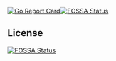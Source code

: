 [![Go Report Card](https://goreportcard.com/badge/github.com/RubenMateus/ready-set-go)](https://goreportcard.com/report/github.com/RubenMateus/ready-set-go)[![FOSSA Status](https://app.fossa.io/api/projects/git%2Bgithub.com%2FRubenMateus%2Fbook-finder.svg?type=shield)](https://app.fossa.io/projects/git%2Bgithub.com%2FRubenMateus%2Fbook-finder?ref=badge_shield)


## License
[![FOSSA Status](https://app.fossa.io/api/projects/git%2Bgithub.com%2FRubenMateus%2Fbook-finder.svg?type=large)](https://app.fossa.io/projects/git%2Bgithub.com%2FRubenMateus%2Fbook-finder?ref=badge_large)